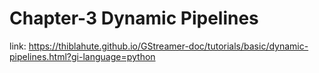 # Chapter-3 Dynamic Pipelines

link: https://thiblahute.github.io/GStreamer-doc/tutorials/basic/dynamic-pipelines.html?gi-language=python